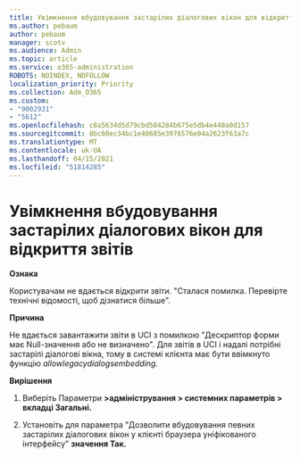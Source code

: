 ```yaml
---
title: Увімкнення вбудовування застарілих діалогових вікон для відкриття звітів
ms.author: pebaum
author: pebaum
manager: scotv
ms.audience: Admin
ms.topic: article
ms.service: o365-administration
ROBOTS: NOINDEX, NOFOLLOW
localization_priority: Priority
ms.collection: Adm_O365
ms.custom:
- "9002931"
- "5612"
ms.openlocfilehash: c8a5634d5d79cbd584284b675e5db4e448a0d157
ms.sourcegitcommit: 8bc60ec34bc1e40685e3976576e04a2623f63a7c
ms.translationtype: MT
ms.contentlocale: uk-UA
ms.lasthandoff: 04/15/2021
ms.locfileid: "51814285"
---
```

# <a name="enable-embedding-legacy-dialogs-to-open-reports"></a>Увімкнення вбудовування застарілих діалогових вікон для відкриття звітів

**Ознака**

Користувачам не вдається відкрити звіти. "Сталася помилка. Перевірте технічні відомості, щоб дізнатися більше".

**Причина**

Не вдається завантажити звіти в UCI з помилкою "Дескриптор форми має Null-значення або не визначено". Для звітів в UCI і надалі потрібні застарілі діалогові вікна, тому в системі клієнта має бути ввімкнуто функцію *allowlegacydialogsembedding.*

**Вирішення**

1. Виберіть Параметри **>адміністрування > системних параметрів > вкладці Загальні.**

2. Установіть для параметра "Дозволити вбудовування певних застарілих діалогових вікон у клієнті браузера уніфікованого інтерфейсу" **значення Так.**
